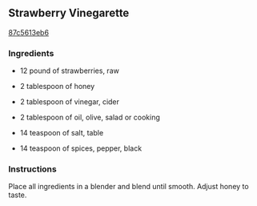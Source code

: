 ## Strawberry Vinegarette

[87c5613eb6](http://www.food.com/recipe/strawberry-vinegarette-502159)

### Ingredients

 - 12 pound of strawberries, raw

 - 2 tablespoon of honey

 - 2 tablespoon of vinegar, cider

 - 2 tablespoon of oil, olive, salad or cooking

 - 14 teaspoon of salt, table

 - 14 teaspoon of spices, pepper, black

### Instructions

Place all ingredients in a blender and blend until smooth. Adjust honey to taste.